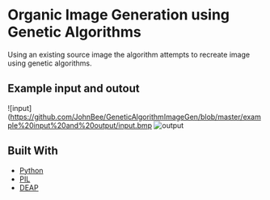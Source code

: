 # Organic Image Generation using Genetic Algorithms
Using an existing source image the algorithm attempts to recreate image using genetic algorithms.

## Example input and outout
![input](https://github.com/JohnBee/GeneticAlgorithmImageGen/blob/master/example%20input%20and%20output/input.bmp
![output](https://github.com/JohnBee/GeneticAlgorithmImageGen/blob/master/example%20input%20and%20output/output.bmp)

## Built With
* [Python](https://www.python.org/)
* [PIL](https://pillow.readthedocs.io/en/4.3.x/)
* [DEAP](https://github.com/DEAP/deap)